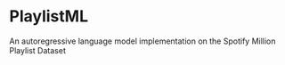 # PlaylistML
An autoregressive language model implementation on the Spotify Million Playlist Dataset
